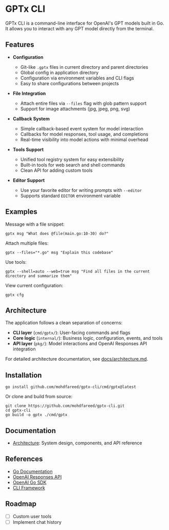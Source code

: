 # GPTx CLI

GPTx CLI is a command-line interface for OpenAI's GPT models built in Go.
It allows you to interact with any GPT model directly from the terminal.

## Features

- **Configuration**
  - Git-like `.gptx` files in current directory and parent directories
  - Global config in application directory
  - Configuration via environment variables and CLI flags
  - Easy to share configurations between projects

- **File Integration**
  - Attach entire files via `--files` flag with glob pattern support
  - Support for image attachments (jpg, jpeg, png, svg)

- **Callback System**
  - Simple callback-based event system for model interaction
  - Callbacks for model responses, tool usage, and completions
  - Real-time visibility into model actions with minimal overhead

- **Tools Support**
  - Unified tool registry system for easy extensibility
  - Built-in tools for web search and shell commands
  - Clean API for adding custom tools

- **Editor Support**
  - Use your favorite editor for writing prompts with `--editor`
  - Supports standard `EDITOR` environment variable

## Examples

Message with a file snippet:
```
gptx msg "What does @file(main.go:10-30) do?"
```

Attach multiple files:
```
gptx --files="*.go" msg "Explain this codebase"
```

Use tools:
```
gptx --shell=auto --web=true msg "Find all files in the current directory and summarize them"
```

View current configuration:
```
gptx cfg
```

## Architecture

The application follows a clean separation of concerns:

- **CLI layer** (`cmd/gptx/`): User-facing commands and flags
- **Core logic** (`internal/`): Business logic, configuration, events, and tools
- **API layer** (`pkg/`): Model interactions and OpenAI Responses API integration

For detailed architecture documentation, see [docs/architecture.md](docs/architecture.md).

## Installation

```
go install github.com/mohdfareed/gptx-cli/cmd/gptx@latest
```

Or clone and build from source:

```
git clone https://github.com/mohdfareed/gptx-cli.git
cd gptx-cli
go build -o gptx ./cmd/gptx
```

## Documentation

- [Architecture](docs/architecture.md): System design, components, and API reference

## References

- [Go Documentation](https://go.dev/doc)
- [OpenAI Responses API](https://platform.openai.com/docs/api-reference/responses)
- [OpenAI Go SDK](https://github.com/openai/openai-go)
- [CLI Framework](https://cli.urfave.org/v3)

## Roadmap

- [ ] Custom user tools
- [ ] Implement chat history
